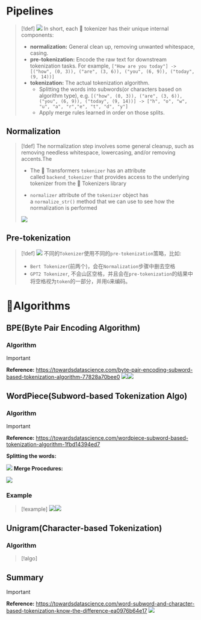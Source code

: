# Pipelines
> [!def]
> ![](Tokenization.assets/image-20240923161933439.png)
> In short, each 🤗 tokenizer has their unique internal components:
> - **normalization:** General clean up, removing unwanted whitespace, casing.
> - **pre-tokenization:** Encode the raw text for downstream tokenization tasks. For example, `["How are you today"] -> [("how", (0, 3)), ("are", (3, 6)), ("you", (6, 9)), ("today", (9, 14))]`
> - **tokenization:** The actual tokenization algorithm.
> 	- Splitting the words into subwords(or characters based on algorithm type), e.g. `[("how", (0, 3)), ("are", (3, 6)), ("you", (6, 9)), ("today", (9, 14))] -> ["h", "o", "w", "u", "a", "r","e", "t", "d", "y"]`
> 	- Apply merge rules learned in order on those splits.




## Normalization
> [!def]
> The normalization step involves some general cleanup, such as removing needless whitespace, lowercasing, and/or removing accents.The 
> 
> - The 🤗 Transformers `tokenizer` has an attribute called `backend_tokenizer` that provides access to the underlying tokenizer from the 🤗 Tokenizers library
> 
> - `normalizer` attribute of the `tokenizer` object has a `normalize_str()` method that we can use to see how the normalization is performed
> 
> ![](Tokenization.assets/image-20240923162004534.png)


## Pre-tokenization
> [!def]
> ![](Tokenization.assets/image-20240923163057492.png)
> 不同的`Tokenizer`使用不同的`pre-tokenization`策略，比如:
> - `Bert Tokenizer`(前两个)，会在`Normalization`步骤中删去空格
> - `GPT2 Tokenizer`, 不会山区空格，并且会在`pre-tokenization`的结果中将空格视为`token`的一部分，并用`G`来编码。



# 🤗Algorithms

## BPE(Byte Pair Encoding Algorithm)
### Algorithm
> [!important]
> **Reference:** https://towardsdatascience.com/byte-pair-encoding-subword-based-tokenization-algorithm-77828a70bee0
> ![](Tokenization.assets/image-20240923164417694.png)![](Tokenization.assets/image-20240923164425951.png)






## WordPiece(Subword-based Tokenization Algo)
### Algorithm
> [!important]
> **Reference:** https://towardsdatascience.com/wordpiece-subword-based-tokenization-algorithm-1fbd14394ed7
> 
> **Splitting the words:** 
> 
> ![](Tokenization.assets/image-20240923165806259.png)
> **Merge Procedures:** 
> 
> ![](Tokenization.assets/image-20240923165908186.png)


### Example
> [!example]
> ![](Tokenization.assets/image-20240923170012501.png)![](Tokenization.assets/image-20240923170024635.png)


## Unigram(Character-based Tokenization)
### Algorithm
> [!algo]






## Summary
> [!important]
> **Reference:** https://towardsdatascience.com/word-subword-and-character-based-tokenization-know-the-difference-ea0976b64e17
> ![](Tokenization.assets/image-20240923163618261.png)

